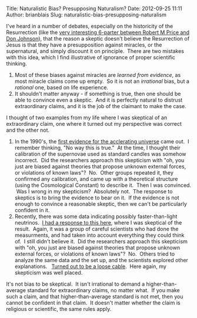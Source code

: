 Title: Naturalistic Bias?  Presupposing Naturalism?
Date: 2012-09-25 11:11
Author: brianblais
Slug: naturalistic-bias-presupposing-naturalism

I've heard in a number of debates, especially on the historicity of the
Resurrection (like the [very interesting 6-parter between Robert M Price
and Don Johnson][]), that the reason a skeptic doesn't believe the
Resurrection of Jesus is that they have a presupposition against
miracles, or the supernatural, and simply discount it on principle.
 There are two mistakes with this idea, which I find illustrative of
ignorance of proper scientific thinking.

1.  Most of these biases against miracles are *learned from evidence*,
    as most miracle claims come up empty.  So it is not an *irrational*
    bias, but a *rational* one, based on life experience. 
2.  It shouldn't matter anyway - if something is true, then one should
    be able to convince even a skeptic.  And it is perfectly natural to
    distrust extraordinary claims, and it is the job of the claimant to
    make the case.

I thought of two examples from my life where I was skeptical of an
extraordinary claim, one where it turned out my perspective was correct
and the other not.

1.  In the 1990's, the [first evidence for the acclerating universe][]
    came out.  I remember thinking, "No way this is true."  At the time,
    I thought their calibration of the supernovae used as standard
    candles was somehow incorrect.  Did the researchers approach this
    skepticism with "oh, you just are biased against theories that
    propose unknown external forces, or violations of known laws"?  No.
     Other groups repeated it, they confirmed any calibration, and came
    up with a theoretical structure (using the Cosmological Constant) to
    describe it.  Then I was convinced.  Was I wrong in my skepticism?
     Absolutely not.  The response to skeptics is to bring the evidence
    to bear on it.  If the evidence is not enough to convince a
    reasonable skeptic, then we can't be particularly confident in it.
2.  Recently, there was some data indicating possibly faster-than-light
    neutrinos.  [I had a response to this here][], where I was skeptical
    of the result.  Again, it was a group of careful scientists who had
    done the measurments, and had taken into account everything they
    could think of.  I still didn't believe it.  Did the researchers
    approach this skepticism with "oh, you just are biased against
    theories that propose unknown external forces, or violations of
    known laws"?  No.  Others tried to analyze the same data and the set
    up, and the scientists explored other explanations.   [Turned out to
    be a loose cable][].  Here again, my skepticism was well placed.

It's not bias to be skeptical.  It isn't irrational to demand a
higher-than-average standard for extraordinary claims, no matter what.
 If you make such a claim, and that higher-than-average standard is not
met, then you cannot be confident in that claim.  It doesn't matter
whether the claim is religious or scientific, the same rules apply.

  [very interesting 6-parter between Robert M Price and Don Johnson]: http://itunes.apple.com/us/podcast/christianity-vs.-other-worldviews/id118011801
  [first evidence for the acclerating universe]: http://en.wikipedia.org/wiki/Accelerating_universe
  [I had a response to this here]: https://brianblais.wordpress.com/2011/10/14/faster-than-light-why-the-lawyer-is-wrong/
  [Turned out to be a loose cable]: http://news.sciencemag.org/scienceinsider/2012/02/breaking-news-error-undoes-faster.html
